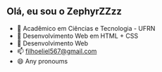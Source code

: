 ## Olá, eu sou o ZephyrZZzz
- 🔭 Acadêmico em Ciências e Tecnologia - UFRN
- 🌱 Desenvolvimento Web em HTML + CSS
- 🤔 Desenvolvimento Web
- 📫 filhoeliel567@gmail.com
- 😄 Any pronoums
